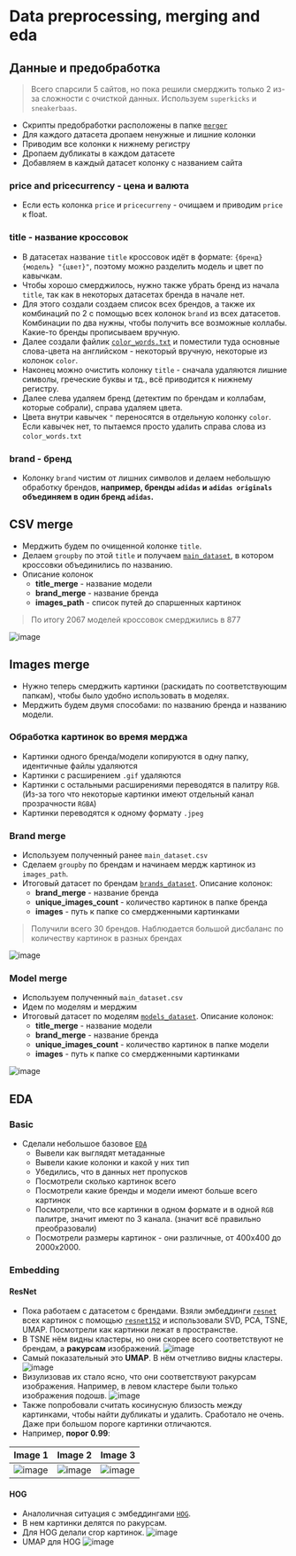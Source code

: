 # Data preprocessing, merging and eda

## Данные и предобработка

> Всего спарсили 5 сайтов, но пока решили смерджить только 2 из-за сложности с очисткой данных.
> Используем `superkicks` и `sneakerbaas`.

- Скрипты предобработки расположены в папке [`merger`](/sneakers_ml/data/merger)
- Для каждого датасета дропаем ненужные и лишние колонки
- Приводим все колонки к нижнему регистру
- Дропаем дубликаты в каждом датасете
- Добавляем в каждый датасет колонку с названием сайта

### price and pricecurrency - цена и валюта

- Если есть колонка `price` и `pricecurreny` - очищаем и приводим `price` к float.

### title - название кроссовок

- В датасетах название `title` кроссовок идёт в формате: `{бренд} {модель} "{цвет}"`,
  поэтому можно разделить модель и цвет по кавычкам.
- Чтобы хорошо смерджилоcь, нужно также убрать бренд из начала `title`, так как в некоторых датасетах бренда в начале нет.
- Для этого создали создаем список всех брендов, а также их комбинаций по 2 с помощью всех колонок `brand` из всех датасетов.
  Комбинации по два нужны, чтобы получить все возможные коллабы. Какие-то бренды прописываем вручную.
- Далее создали файлик [`color_words.txt`](data/merged/metadata/other/color_words.txt) и поместили туда основные
  слова-цвета на английском - некоторый вручную, некоторые из колонок `color`.
- Наконец можно очистить колонку `title` - сначала удаляются лишние символы, греческие буквы и тд.,
  всё приводится к нижнему регистру.
- Далее слева удаляем бренд (детектим по брендам и коллабам, которые собрали), справа удаляем цвета.
- Цвета внутри кавычек `"` переносятся в отдельную колонку `color`. Если кавычек нет, то пытаемся просто
  удалить справа слова из `color_words.txt`

### brand - бренд

- Колонку `brand` чистим от лишних символов и делаем небольшую обработку брендов,
  **например, бренды `adidas` и `adidas originals` объединяем в один бренд `adidas`.**

## CSV merge

- Мерджить будем по очищенной колонке `title`.
- Делаем `groupby` по этой `title` и получаем [`main_dataset`](/data/merged/metadata/main_dataset.csv),
  в котором кроссовки объединились по названию.
- Описание колонок
  - **title_merge** - название модели
  - **brand_merge** - название бренда
  - **images_path** - список путей до спаршенных картинок

> По итогу 2067 моделей кроссовок смерджились в 877

![image](https://github.com/miem-refugees/sneakers-ml/assets/57370975/f67ee994-4746-4756-8cae-a42e196d8a5c)

## Images merge

- Нужно теперь смерджить картинки (раскидать по соответствующим папкам), чтобы было удобно использовать в моделях.
- Мерджить будем двумя способами: по названию бренда и названию модели.

### Обработка картинок во время мерджа

- Картинки одного бренда/модели копируются в одну папку, идентичные файлы удаляются
- Картинки с расширением `.gif` удаляются
- Картинки с остальными расширениями переводятся в палитру `RGB`.
  (Из-за того что некоторые картинки имеют отдельный канал прозрачности `RGBA`)
- Картинки переводятся к одному формату `.jpeg`

### Brand merge

- Используем полученный ранее `main_dataset.csv`
- Сделаем `groupby` по брендам и начинаем мердж картинок из `images_path`.
- Итоговый датасет по брендам [`brands_dataset`](data/merged/metadata/brands_dataset.csv). Описание колонок:
  - **brand_merge** - название бренда
  - **unique_images_count** - количество картинок в папке бренда
  - **images** - путь к папке со смердженными картинками

> Получили всего 30 брендов. Наблюдается большой дисбаланс по количеству картинок в разных брендах

![image](https://github.com/miem-refugees/sneakers-ml/assets/57370975/4afdad96-b861-4723-88b9-6ccfaa796e96)

### Model merge

- Используем полученный `main_dataset.csv`
- Идем по моделям и мерджим
- Итоговый датасет по моделям [`models_dataset`](data/merged/metadata/models_dataset.csv). Описание колонок:
  - **title_merge** - название модели
  - **brand_merge** - название бренда
  - **unique_images_count** - количество картинок в папке модели
  - **images** - путь к папке со смердженными картинками

![image](https://github.com/miem-refugees/sneakers-ml/assets/57370975/351c8d21-1fca-4f49-9d01-4acb94f460e2)

## EDA

### Basic

- Сделали небольшое базовое [`EDA`](/notebooks/eda/basic-eda.ipynb)
  - Вывели как выглядят метаданные
  - Вывели какие колонки и какой у них тип
  - Убедились, что в данных нет пропусков
  - Посмотрели сколько картинок всего
  - Посмотрели какие бренды и модели имеют больше всего картинок
  - Посмотрели, что все картинки в одном формате и в одной `RGB` палитре, значит имеют по 3 канала.
    (значит всё правильно преобразовали)
  - Посмотрели размеры картинок - они различные, от 400х400 до 2000х2000.

### Embedding

#### ResNet

- Пока работаем с датасетом с брендами. Взяли эмбеддинги [`resnet`](/notebooks/eda/resnet-embedding-eda.ipynb)
  всех картинок c помощью [`resnet152`](/sneakers_ml/data/features/resnet152.py) и использовали SVD, PCA, TSNE, UMAP.
  Посмотрели как картинки лежат в пространстве.
- В TSNE нём видны кластеры, но они скорее всего соответствуют не брендам, а **ракурсам** изображений.
  ![image](https://github.com/miem-refugees/sneakers-ml/assets/57370975/cbf23bf5-956a-4a1c-b144-f0179e1d1c4d)
- Самый показательный это **UMAP**. В нём отчетливо видны кластеры. ![image](https://github.com/miem-refugees/sneakers-ml/assets/57370975/2384b5df-e859-4afd-a41b-a756966404cf)
- Визулизовав их стало ясно, что они соответствуют ракурсам изображения. Например, в левом кластере были
  только изображения подошв. ![image](https://github.com/miem-refugees/sneakers-ml/assets/57370975/104192a7-2960-4702-9aad-42afde66b137)
- Также попробовали считать косинусную близость между картинками, чтобы найти дубликаты и удалить.
  Сработало не очень. Даже при большом пороге картинки отличаются.
- Например, **порог 0.99**:

| Image 1                                                                                                     | Image 2                                                                                                     | Image 3                                                                                                     |
| ----------------------------------------------------------------------------------------------------------- | ----------------------------------------------------------------------------------------------------------- | ----------------------------------------------------------------------------------------------------------- |
| ![image](https://github.com/miem-refugees/sneakers-ml/assets/57370975/729fff40-880f-4538-a889-4d3ff8e0566a) | ![image](https://github.com/miem-refugees/sneakers-ml/assets/57370975/291574af-a2e0-4b1b-8f53-ee4c79a9e44c) | ![image](https://github.com/miem-refugees/sneakers-ml/assets/57370975/ca52d8c6-dbcb-4206-9c92-9064da07644f) |

#### HOG

- Аналоличная ситуация с эмбеддингами [`HOG`](/notebooks/features/HOG.ipynb).
- В нем картинки делятся по ракурсам.
- Для HOG делали crop картинок.
  ![image](https://github.com/miem-refugees/sneakers-ml/assets/57370975/41e81836-2dbe-459b-92a2-afca7537e605)
- UMAP для HOG
  ![image](https://github.com/miem-refugees/sneakers-ml/assets/57370975/c7845ef5-9ba6-4721-8122-203c01ed563e)
